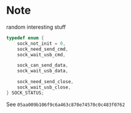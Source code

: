# Note

random interesting stuff

```c
typedef enum {
    sock_not_init = 0,
    sock_need_send_cmd,
    sock_wait_usb_cmd,

    sock_can_send_data,
    sock_wait_usb_data,

    sock_need_send_close,
    sock_wait_usb_close,
} SOCK_STATUS;
```

See `05aa009b106f9c6a463c870e74570c0c483f0762`

